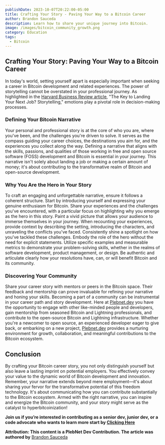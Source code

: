 ```yaml
---
publishDate: 2023-10-07T20:22:00-05:00
title: Crafting Your Story - Paving Your Way to a Bitcoin Career
author: Brandon Sauceda
description: Learn how to share your unique journey into Bitcoin.
image: /images/bitcoin_community_growth.png
category: Education
tags:
  - Bitcoin
---
```


## **Crafting Your Story: Paving Your Way to a Bitcoin Career**

In today's world, setting yourself apart is especially important when seeking a career in Bitcoin development and related experiences. The power of storytelling cannot be overstated in your professional journey. As highlighted in the [Harvard Business Review article](https://hbr.org/2021/05/the-key-to-landing-your-next-job-storytelling), "The Key to Landing Your Next Job? Storytelling," emotions play a pivotal role in decision-making processes.

### **Defining Your Bitcoin Narrative**

Your personal and professional story is at the core of who you are, where you've been, and the challenges you're driven to solve. It serves as the compass guiding your career choices, the destinations you aim for, and the experiences you collect along the way. Defining a narrative that aligns with the skills, passions, and qualities of those working in free and open source software (FOSS) development and Bitcoin is essential in your journey. This narrative isn't solely about landing a job or making a certain amount of money; it's about contributing to the transformative realm of Bitcoin and open-source development.

### **Why You Are the Hero in Your Story**

To craft an engaging and unforgettable narrative, ensure it follows a coherent structure. Start by introducing yourself and expressing your genuine enthusiasm for Bitcoin. Share your experiences and the challenges you've encountered, with a particular focus on highlighting why you emerge as the hero in this story. Paint a vivid picture that allows your audience to immerse themselves in your journey. When recounting your experiences, provide context by describing the setting, introducing the characters, and unraveling the conflicts you've faced. Consistently shine a spotlight on how you've tackled these challenges. Embody the role of the hero without the need for explicit statements. Utilize specific examples and measurable metrics to demonstrate your problem-solving skills, whether in the realms of software development, product management, or design. Be authentic and articulate clearly how your resolutions have, can, or will benefit Bitcoin and its community.

### **Discovering Your Community**

Share your career story with mentors or peers in the Bitcoin space. Their feedback and mentorship can prove invaluable for refining your narrative and honing your skills. Becoming a part of a community can be instrumental in your career path and story development. Here at [Plebnet.dev](https://plebnet.dev/) you have the opportunity to engage with other like-minded people and developers, gain mentorship from seasoned Bitcoin and Lightning professionals, and contribute to the open-source Bitcoin and Lightning infrastructure. Whether you're a newcomer to open source, an experienced developer eager to give back, or embarking on a new project, [Plebnet.dev](https://plebnet.dev) provides a nurturing environment for growth, collaboration, and meaningful contributions to the Bitcoin ecosystem.

## **Conclusion**

By crafting your Bitcoin career story, you not only distinguish yourself but also leave a lasting imprint on potential employers. You effectively convey your value to the dynamic world of Bitcoin development and innovation. Remember, your narrative extends beyond mere employment—it's about sharing your fervor for the transformative potential of this freedom technology. It's about communicating how you can contribute substantially to the Bitcoin ecosystem. Armed with the right narrative, you can inspire and energize the Bitcoin community, and your story might serve as the catalyst to hyperbitcoinization!

**Join us if you’re interested in contributing as a senior dev, junior dev, or a code advocate who wants to learn more start by [Clicking Here](https://plebnet.dev/)**

**Attribution: This content is a PlebNet Dev Contribution. The article was authored by** [Brandon Sauceda](https://saucy.tech)
